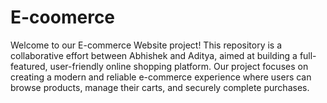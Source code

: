 # E-coomerce
Welcome to our E-commerce Website project! This repository is a collaborative effort between Abhishek and Aditya, aimed at building a full-featured, user-friendly online shopping platform. Our project focuses on creating a modern and reliable e-commerce experience where users can browse products, manage their carts, and securely complete purchases.
